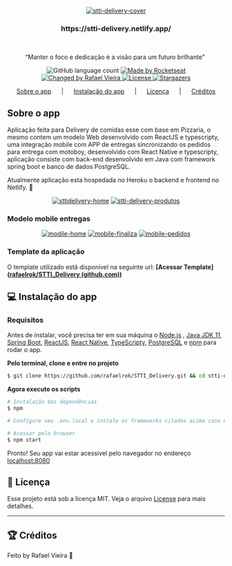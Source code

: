 <p align="center"><a href="https://ibb.co/jfpQfLN"><img src="https://i.ibb.co/MSXtSRv/home-delivery.png" alt="stti-delivery-cover" border="0" /></a></p>



<h3 align="center">
https://stti-delivery.netlify.app/
</h3>&nbsp; 


<p align="center">“Manter o foco e dedicação é a visão para um futuro brilhante"</blockquote>&nbsp;

<p align="center">
  <img alt="GitHub language count" src="https://img.shields.io/github/languages/count/rafaelrok/letmeask?color=%2304D361">
  <a href="https://rocketseat.com.br">
    <img alt="Made by Rocketseat" src="https://img.shields.io/badge/made%20by-Rocketseat-%2304D361">
  </a>

  <a href="https://www.linkedin.com/in/rafael-vieira-dos-santos-7a1842201/">
    <img alt="Changed by Rafael Vieira" src="https://img.shields.io/badge/changed%20by-Rafael_Vieira-%2304D361">
  </a>

  <a href="https://github.com/rafaelrok/letmeask/blob/add-license-1/LICENSE">
    <img alt="License" src="https://img.shields.io/badge/license-MIT-%2304D361">
  </a>

  <a href="https://github.com/rafaelrok/letmeask/stargazers">
    <img alt="Stargazers" src="https://img.shields.io/github/stars/rafaelrok/letmeask?style=social">
  </a>
</p>

<p align="center">  
  <a href="#rocket-sobre-o-app">Sobre o app</a>&nbsp; &nbsp; &nbsp; |&nbsp; &nbsp; &nbsp;
  <a href="#computer-instalação-do-app">Instalação do app</a>&nbsp; &nbsp; &nbsp; |&nbsp; &nbsp; &nbsp;
  <a href="#memo-licença">Licença</a>&nbsp; &nbsp; &nbsp; |&nbsp; &nbsp; &nbsp;
  <a href="#trophy-créditos">Créditos</a>
</p>

##  Sobre o app

Aplicação feita para Delivery de comidas esse com base em Pizzaria, o mesmo contem um modelo Web desenvolvido com ReactJS e typescripty, uma integração mobile com APP de entregas sincronizando os pedidos para entrega com motoboy, desenvolvido com React Native e typescripty, aplicação consiste com back-end desenvolvido em Java com framework spring boot e banco de dados PostgreSQL.

Atualmente aplicação esta hospedada no Heroku o backend e frontend no Netlify. 🚧

<p align="center"><a href="https://ibb.co/jfpQfLN"><img src="https://i.ibb.co/MSXtSRv/home-delivery.png" alt="sttidelivery-home" border="0" /></a>
<a href="https://ibb.co/1f2ktYq"><img src="https://i.ibb.co/XZJqrfs/SELECIONAR-PRODUTOS.png" alt="stti-delivery-produtos" border="0" /></a></p>

<h3>Modelo mobile entregas</h3>

<p align="center"><a href="https://ibb.co/HtLMSy7"><img src="https://i.ibb.co/v3CrFW1/i-Phone-8-Plus-HOME.png" alt="modile-home" border="0" /></a>
<a href="https://ibb.co/3CWSrfm"><img src="https://i.ibb.co/jrG36Vk/i-Phone-8-Plus-FINALIZA.png" alt="mobile-finaliza" border="0" /></a>    
<a href="https://ibb.co/M963cMg"><img src="https://i.ibb.co/QXd1PrJ/i-Phone-8-Plus-PEDIDOS.png" alt="mobile-pedidos" border="0" /></a>

### Template da aplicação

O template utilizado está disponível na seguinte url: **[Acessar Template]([rafaelrok/STTI_Delivery (github.com)](https://github.com/rafaelrok/STTI_Delivery))**

## :computer: Instalação do app

### Requisitos

Antes de instalar, você precisa ter em sua máquina o [Node.js](https://nodejs.org/en/download/) , [Java JDK 11](https://www.oracle.com/br/java/technologies/javase-jdk11-downloads.html), [Spring Boot](https://spring.io/), [ReactJS](https://pt-br.reactjs.org/), [React Native](https://reactnative.dev/), [TypeScripty](https://www.typescriptlang.org/), [PostgreSQL](https://www.postgresql.org/) e [npm](https://www.npmjs.com/) para rodar o app.

**Pelo terminal, clone e entre no projeto**

```bash
$ git clone https://github.com/rafaelrok/STTI_Delivery.git && cd stti-delivery
```

**Agora execute os scripts**

```bash
# Instalação das dependências
$ npm

# Configure seu .env.local e instale os frameworks citados acima caso não tenha

# Acessar pelo browser
$ npm start
```

Pronto! Seu app vai estar acessível pelo navegador no endereço [localhost:8080](http://localhost:8080)

## :memo: Licença

Esse projeto está sob a licença MIT. Veja o arquivo [License](LICENSE) para mais detalhes.

---

## :trophy: Créditos

Feito by Rafael Vieira 💪
